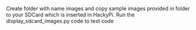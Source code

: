 Create folder with name images and copy sample images provided in folder to your SDCard which is inserted in HackyPi. 
Run the display_sdcard_images.py code to test code
